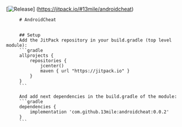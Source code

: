 [![Release](https://jitpack.io/v/13mile/androidcheat.svg)]
         (https://jitpack.io/#13mile/androidcheat)

         # AndroidCheat


         ## Setup
         Add the JitPack repository in your build.gradle (top level module):
         ```gradle
         allprojects {
             repositories {
                 jcenter()
                 maven { url "https://jitpack.io" }
             }
         }
         ```

         And add next dependencies in the build.gradle of the module:
         ```gradle
         dependencies {
             implementation 'com.github.13mile:androidcheat:0.0.2'
         }
         ```